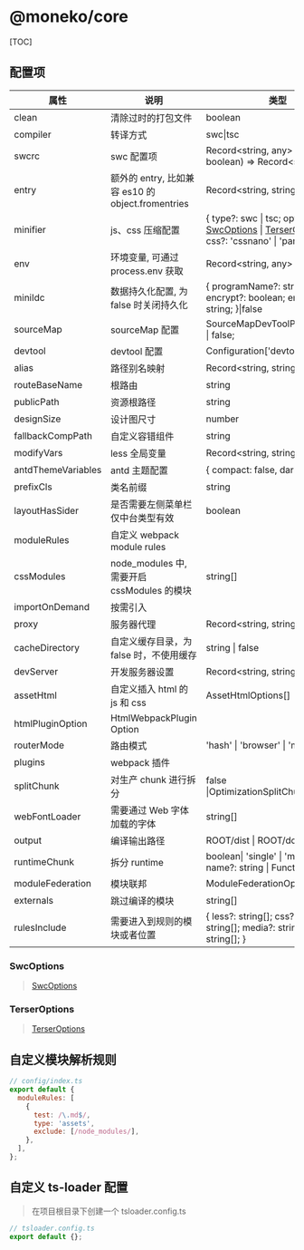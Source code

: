 # @moneko/core

[TOC]

[1]: https://swc.rs/docs/configuration/minification#jscminifycompress 'SwcOptions'
[2]: https://terser.org/docs/api-reference#compress-options 'TerserOptions'

## 配置项

| 属性               | 说明                                              | 类型                                                                                                   | 默认值  |
| ------------------ | ------------------------------------------------- | ------------------------------------------------------------------------------------------------------ | ------- |
| clean              | 清除过时的打包文件                                | boolean                                                                                                | true    |
| compiler           | 转译方式                                          | swc\|tsc                                                                                               | swc     |
| swcrc              | swc 配置项                                        | Record<string, any> \| ((isDev: boolean) => Record<string, any>)                                       | -       |
| entry              | 额外的 entry, 比如兼容 es10 的 object.fromentries | Record<string, string>                                                                                 | -       |
| minifier           | js、css 压缩配置                                  | { type?: swc \| tsc; options?: [SwcOptions][1] \| [TerserOptions][2]; css?: 'cssnano' \| 'parcelCss';} | -       |
| env                | 环境变量, 可通过 process.env 获取                 | Record<string, any>                                                                                    | -       |
| miniIdc            | 数据持久化配置, 为 false 时关闭持久化             | { programName?: string; encrypt?: boolean; encryptKey?: string; }\|false                               | -       |
| sourceMap          | sourceMap 配置                                    | SourceMapDevToolPluginOptions \| false;                                                                | -       |
| devtool            | devtool 配置                                      | Configuration['devtool']                                                                               | -       |
| alias              | 路径别名映射                                      | Record<string, string>                                                                                 | -       |
| routeBaseName      | 根路由                                            | string                                                                                                 | /       |
| publicPath         | 资源根路径                                        | string                                                                                                 | auto    |
| designSize         | 设计图尺寸                                        | number                                                                                                 | 1680    |
| fallbackCompPath   | 自定义容错组件                                    | string                                                                                                 | -       |
| modifyVars         | less 全局变量                                     | Record<string, string>                                                                                 | -       |
| antdThemeVariables | antd 主题配置                                     | { compact: false, dark: false}                                                                         | -       |
| prefixCls          | 类名前缀                                          | string                                                                                                 | sky     |
| layoutHasSider     | 是否需要左侧菜单栏 仅中台类型有效                 | boolean                                                                                                | -       |
| moduleRules        | 自定义 webpack module rules                       |                                                                                                        | -       |
| cssModules         | node_modules 中, 需要开启 cssModules 的模块       | string[]                                                                                               | -       |
| importOnDemand     | 按需引入                                          |                                                                                                        | -       |
| proxy              | 服务器代理                                        | Record<string, string>                                                                                 | -       |
| cacheDirectory     | 自定义缓存目录，为 false 时，不使用缓存           | string \| false                                                                                        | -       |
| devServer          | 开发服务器设置                                    | Record<string, string>                                                                                 | -       |
| assetHtml          | 自定义插入 html 的 js 和 css                      | AssetHtmlOptions[]                                                                                     | -       |
| htmlPluginOption   | HtmlWebpackPlugin Option                          |                                                                                                        | -       |
| routerMode         | 路由模式                                          | 'hash' \| 'browser' \| 'memory';                                                                       | browser |
| plugins            | webpack 插件                                      |                                                                                                        | -       |
| splitChunk         | 对生产 chunk 进行拆分                             | false \|OptimizationSplitChunksOptions                                                                 | -       |
| webFontLoader      | 需要通过 Web 字体加载的字体                       | string[]                                                                                               | -       |
| output             | 编译输出路径                                      | ROOT/dist \| ROOT/docs                                                                                 | -       |
| runtimeChunk       | 拆分 runtime                                      | boolean\| 'single' \| 'multiple'\| { name?: string \| Function; };                                     | -       |
| moduleFederation   | 模块联邦                                          | ModuleFederationOption[]                                                                               | -       |
| externals          | 跳过编译的模块                                    | string[]                                                                                               | -       |
| rulesInclude       | 需要进入到规则的模块或者位置                      | { less?: string[]; css?: string[]; js?: string[]; media?: string[]; fonts?: string[]; }                | -       |

### SwcOptions

> [SwcOptions][1]

### TerserOptions

> [TerserOptions][2]

## 自定义模块解析规则

```javascript
// config/index.ts
export default {
  moduleRules: [
    {
      test: /\.md$/,
      type: 'assets',
      exclude: [/node_modules/],
    },
  ],
};
```

## 自定义 ts-loader 配置

> 在项目根目录下创建一个 tsloader.config.ts

```javascript
// tsloader.config.ts
export default {};
```
